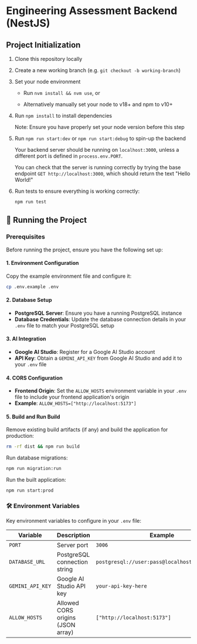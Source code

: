# Engineering Assessment Backend (NestJS)

## Project Initialization

1. Clone this repository locally

2. Create a new working branch (e.g. `git checkout -b working-branch`)

3. Set your node environment

   - Run `nvm install && nvm use`, or

   - Alternatively manually set your node to v18+ and npm to v10+

4. Run `npm install` to install dependencies

   Note: Ensure you have properly set your node version before this step

5. Run `npm run start:dev` or `npm run start:debug` to spin-up the backend

   Your backend server should be running on `localhost:3000`, unless a different port is defined in `process.env.PORT`.

   You can check that the server is running correctly by trying the base endpoint `GET http://localhost:3000`, which should return the text "Hello World!"

6. Run tests to ensure everything is working correctly:
   ```bash
   npm run test
   ```

## 🚀 Running the Project

### Prerequisites

Before running the project, ensure you have the following set up:

#### 1. Environment Configuration
Copy the example environment file and configure it:
```bash
cp .env.example .env
```

#### 2. Database Setup
- **PostgreSQL Server**: Ensure you have a running PostgreSQL instance
- **Database Credentials**: Update the database connection details in your `.env` file to match your PostgreSQL setup

#### 3. AI Integration
- **Google AI Studio**: Register for a Google AI Studio account
- **API Key**: Obtain a `GEMINI_API_KEY` from Google AI Studio and add it to your `.env` file

#### 4. CORS Configuration
- **Frontend Origin**: Set the `ALLOW_HOSTS` environment variable in your `.env` file to include your frontend application's origin
- **Example**: `ALLOW_HOSTS=["http://localhost:5173"]`

#### 5. Build and Run Build
Remove existing build artifacts (if any) and build the application for production:
```bash
rm -rf dist && npm run build
```

Run database migrations:
```bash
npm run migration:run
```

Run the built application:
```bash
npm run start:prod
```

### 🛠️ Environment Variables

Key environment variables to configure in your `.env` file:

| Variable | Description | Example |
|----------|-------------|---------|
| `PORT` | Server port | `3006` |
| `DATABASE_URL` | PostgreSQL connection string | `postgresql://user:pass@localhost:5432/dbname` |
| `GEMINI_API_KEY` | Google AI Studio API key | `your-api-key-here` |
| `ALLOW_HOSTS` | Allowed CORS origins (JSON array) | `["http://localhost:5173"]` |

